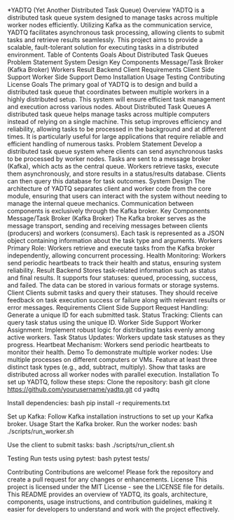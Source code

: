 *YADTQ (Yet Another Distributed Task Queue)
Overview
YADTQ is a distributed task queue system designed to manage tasks across multiple worker nodes efficiently. Utilizing Kafka as the communication service, YADTQ facilitates asynchronous task processing, allowing clients to submit tasks and retrieve results seamlessly. This project aims to provide a scalable, fault-tolerant solution for executing tasks in a distributed environment.
Table of Contents
Goals
About Distributed Task Queues
Problem Statement
System Design
Key Components
Message/Task Broker (Kafka Broker)
Workers
Result Backend
Client
Requirements
Client Side Support
Worker Side Support
Demo
Installation
Usage
Testing
Contributing
License
Goals
The primary goal of YADTQ is to design and build a distributed task queue that coordinates between multiple workers in a highly distributed setup. This system will ensure efficient task management and execution across various nodes.
About Distributed Task Queues
A distributed task queue helps manage tasks across multiple computers instead of relying on a single machine. This setup improves efficiency and reliability, allowing tasks to be processed in the background and at different times. It is particularly useful for large applications that require reliable and efficient handling of numerous tasks.
Problem Statement
Develop a distributed task queue system where clients can send asynchronous tasks to be processed by worker nodes. Tasks are sent to a message broker (Kafka), which acts as the central queue. Workers retrieve tasks, execute them asynchronously, and store results in a status/results database. Clients can then query this database for task outcomes.
System Design
The architecture of YADTQ separates client and worker code from the core module, ensuring that users can interact with the system without needing to manage the internal queue mechanics. Communication between components is exclusively through the Kafka broker.
Key Components
Message/Task Broker (Kafka Broker)
The Kafka broker serves as the message transport, sending and receiving messages between clients (producers) and workers (consumers). Each task is represented as a JSON object containing information about the task type and arguments.
Workers
Primary Role: Workers retrieve and execute tasks from the Kafka broker independently, allowing concurrent processing.
Health Monitoring: Workers send periodic heartbeats to track their health and status, ensuring system reliability.
Result Backend
Stores task-related information such as status and final results. It supports four statuses: queued, processing, success, and failed. The data can be stored in various formats or storage systems.
Client
Clients submit tasks and query their statuses. They should receive feedback on task execution success or failure along with relevant results or error messages.
Requirements
Client Side Support
Request Handling: Generate a unique ID for each submitted task.
Status Tracking: Clients can query task status using the unique ID.
Worker Side Support
Worker Assignment: Implement robust logic for distributing tasks evenly among active workers.
Task Status Updates: Workers update task statuses as they progress.
Heartbeat Mechanism: Workers send periodic heartbeats to monitor their health.
Demo
To demonstrate multiple worker nodes:
Use multiple processes on different computers or VMs.
Feature at least three distinct task types (e.g., add, subtract, multiply).
Show that tasks are distributed across all worker nodes with parallel execution.
Installation
To set up YADTQ, follow these steps:
Clone the repository:
bash
git clone https://github.com/yourusername/yadtq.git
cd yadtq

Install dependencies:
bash
pip install -r requirements.txt

Set up Kafka:
Follow Kafka installation instructions to set up your Kafka broker.
Usage
Start the Kafka broker.
Run the worker nodes:
bash
./scripts/run_worker.sh

Use the client to submit tasks:
bash
./scripts/run_client.sh

Testing
Run tests using pytest:
bash
pytest tests/

Contributing
Contributions are welcome! Please fork the repository and create a pull request for any changes or enhancements.
License
This project is licensed under the MIT License - see the LICENSE file for details. This README provides an overview of YADTQ, its goals, architecture, components, usage instructions, and contribution guidelines, making it easier for developers to understand and work with the project effectively.
